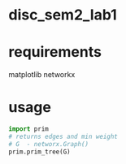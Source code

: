 # disc_sem2_lab1
# requirements
matplotlib
networkx
# usage
``` python
import prim
# returns edges and min weight
# G  - networx.Graph()
prim.prim_tree(G)
```
